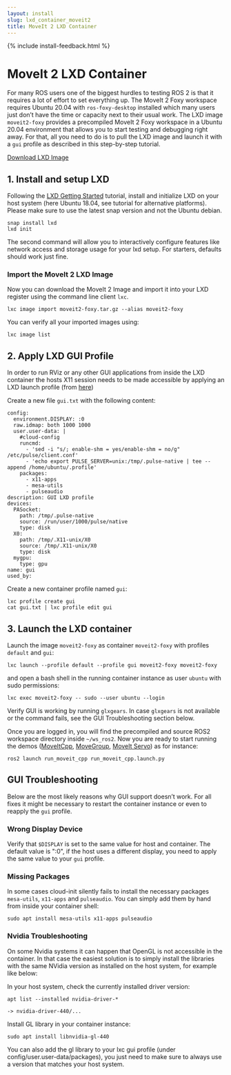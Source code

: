```yaml
---
layout: install
slug: lxd_container_moveit2
title: MoveIt 2 LXD Container
---
```

{% include install-feedback.html %}

# MoveIt 2 LXD Container

For many ROS users one of the biggest hurdles to testing ROS 2 is that it requires a lot of effort to set everything up. The MoveIt 2 Foxy workspace requires Ubuntu 20.04 with `ros-foxy-desktop` installed which many users just don’t have the time or capacity next to their usual work. The LXD image `moveit2-foxy` provides a precompiled MoveIt 2 Foxy workspace in a Ubuntu 20.04 environment that allows you to start testing and debugging right away. For that, all you need to do is to pull the LXD image and launch it with a `gui` profile as described in this step-by-step tutorial.

<a href="https://moveit-lxd-images.s3.us-east-2.amazonaws.com/moveit2-foxy.tar.gz" target="_blank">
  <span class="link-with-background">
    Download LXD Image
  </span>
</a>


## 1. Install and setup LXD
  
Following the [LXD Getting Started](https://linuxcontainers.org/lxd/getting-started-cli) tutorial, install and initialize LXD on your host system (here Ubuntu 18.04, see tutorial for alternative platforms). Please make sure to use the latest snap version and not the Ubuntu debian.

    snap install lxd
    lxd init

The second command will allow you to interactively configure features like network access and storage usage for your lxd setup. For starters, defaults should work just fine.

### Import the MoveIt 2 LXD Image

Now you can download the MoveIt 2 Image and import it into your LXD register using the command line client `lxc`.

    lxc image import moveit2-foxy.tar.gz --alias moveit2-foxy

You can verify all your imported images using:

    lxc image list


## 2. Apply LXD GUI Profile

In order to run RViz or any other GUI applications from inside the LXD container the hosts X11 session needs to be made accessible by applying an LXD launch profile (from [here](https://blog.simos.info/how-to-easily-run-graphics-accelerated-gui-apps-in-lxd-containers-on-your-ubuntu-desktop/))

Create a new file `gui.txt` with the following content:

    config:
      environment.DISPLAY: :0
      raw.idmap: both 1000 1000
      user.user-data: |
        #cloud-config
        runcmd:
          - 'sed -i "s/; enable-shm = yes/enable-shm = no/g" /etc/pulse/client.conf'
          - 'echo export PULSE_SERVER=unix:/tmp/.pulse-native | tee --append /home/ubuntu/.profile'
        packages:
          - x11-apps
          - mesa-utils
          - pulseaudio
    description: GUI LXD profile
    devices:
      PASocket:
        path: /tmp/.pulse-native
        source: /run/user/1000/pulse/native
        type: disk
      X0:
        path: /tmp/.X11-unix/X0
        source: /tmp/.X11-unix/X0
        type: disk
      mygpu:
        type: gpu
    name: gui
    used_by:


Create a new container profile named `gui`:

    lxc profile create gui
    cat gui.txt | lxc profile edit gui


## 3. Launch the LXD container

Launch the image `moveit2-foxy` as container `moveit2-foxy` with profiles `default` and `gui`:

    lxc launch --profile default --profile gui moveit2-foxy moveit2-foxy

and open a bash shell in the running container instance as user `ubuntu` with sudo permissions:

    lxc exec moveit2-foxy -- sudo --user ubuntu --login

Verify GUI is working by running `glxgears`. In case `glxgears` is not available or the command fails, see the GUI Troubleshooting section below.

Once you are logged in, you will find the precompiled and source ROS2 workspace directory inside `~/ws_ros2`. Now you are ready to start running the demos ([MoveItCpp](https://github.com/ros-planning/moveit2/tree/main/moveit_demo_nodes/run_moveit_cpp), [MoveGroup](https://github.com/ros-planning/moveit2/tree/main/moveit_demo_nodes/run_move_group), [MoveIt Servo](https://github.com/ros-planning/moveit2/blob/main/moveit_ros/moveit_servo/doc/running_the_demos.md)) as for instance:

    ros2 launch run_moveit_cpp run_moveit_cpp.launch.py

    
## GUI Troubleshooting

Below are the most likely reasons why GUI support doesn’t work. For all fixes it might be necessary to  restart the container instance or even to reapply the `gui` profile. 

### Wrong Display Device

Verify that `$DISPLAY` is set to the same value for host and container. The default value is ":0", if the host uses a different display, you need to apply the same value to your `gui` profile.

### Missing Packages

In some cases cloud-init silently fails to install the necessary packages `mesa-utils`, `x11-apps` and `pulseaudio`. You can simply add them by hand from inside your container shell:

    sudo apt install mesa-utils x11-apps pulseaudio


### Nvidia Troubleshooting

On some Nvidia systems it can happen that OpenGL is not accessible in the container. In that case the easiest solution is to simply install the libraries with the same NVidia version as installed on the host system, for example like below:

In your host system, check the currently installed driver version:

    apt list --installed nvidia-driver-*

    -> nvidia-driver-440/...

Install GL library in your container instance:

    sudo apt install libnvidia-gl-440

You can also add the gl library to your lxc gui profile (under config/user.user-data/packages), you just need to make sure to always use a version that matches your host system.
